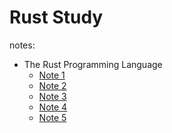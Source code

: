 # Rust Study

notes:

- The Rust Programming Language
  - [Note 1](./notes/the-rust-programming-language/note-1.md)
  - [Note 2](./notes/the-rust-programming-language/note-2.md)
  - [Note 3](./notes/the-rust-programming-language/note-3.md)
  - [Note 4](./notes/the-rust-programming-language/note-4.md)
  - [Note 5](./notes/the-rust-programming-language/note-5.md)
